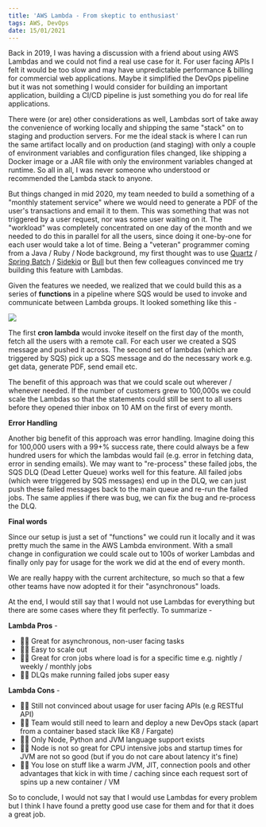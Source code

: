 ```yaml
---
title: 'AWS Lambda - From skeptic to enthusiast'
tags: AWS, DevOps
date: 15/01/2021
---
```


Back in 2019, I was having a discussion with a friend about using AWS Lambdas and we could not find a real use case for it. For user facing APIs I felt it would be too slow and may have unpredictable performance & billing for commercial web applications. Maybe it simplified the DevOps pipeline but it was not something I would consider for building an important application, building a CI/CD pipeline is just something you do for real life applications.

There were (or are) other considerations as well, Lambdas sort of take away the convenience of working locally and shipping the same "stack" on to staging and production servers. For me the ideal stack is where I can run the same artifact locally and on production (and staging) with only a couple of environment variables and configuration files changed, like shipping a Docker image or a JAR file with only the environment variables changed at runtime. So all in all, I was never someone who understood or recommended the Lambda stack to anyone.

But things changed in mid 2020, my team needed to build a something of a "monthly statement service" where we would need to generate a PDF of the user's transactions and email it to them. This was something that was not triggered by a user request, nor was some user waiting on it. The "workload" was completely concentrated on one day of the month and we needed to do this in parallel for all the users, since doing it one-by-one for each user would take a lot of time. Being a "veteran" programmer coming from a Java / Ruby / Node background, my first thought was to use [Quartz](http://www.quartz-scheduler.org/) / [Spring Batch](https://spring.io/projects/spring-batch) / [Sidekiq](https://sidekiq.org/) or [Bull](https://github.com/OptimalBits/bull) but then few colleagues convinced me try building this feature with Lambdas.

Given the features we needed, we realized that we could build this as a series of **functions** in a pipeline where SQS would be used to invoke and communicate between Lambda groups. It looked something like this -

<img src="/images/lambdas.png">

The first **cron lambda** would invoke iteself on the first day of the month, fetch all the users with a remote call. For each user we created a SQS message and pushed it across. The second set of lambdas (which are triggered by SQS) pick up a SQS message and do the necessary work e.g. get data, generate PDF, send email etc.

The benefit of this approach was that we could scale out wherever / whenever needed. If the number of customers grew to 100,000s we could scale the Lambdas so that the statements could still be sent to all users before they opened thier inbox on 10 AM on the first of every month.

**Error Handling**

Another big benefit of this approach was error handling. Imagine doing this for 100,000 users with a 99+% success rate, there could always be a few hundred users for which the lambdas would fail (e.g. error in fetching data, error in sending emails). We may want to "re-process" these failed jobs, the SQS DLQ (Dead Letter Queue) works well for this feature. All failed jobs (which were triggered by SQS messages) end up in the DLQ, we can just push these failed messages back to the main queue and re-run the failed jobs. The same applies if there was bug, we can fix the bug and re-process the DLQ.

**Final words**

Since our setup is just a set of "functions" we could run it locally and it was pretty much the same in the AWS Lambda environment. With a small change in configuration we could scale out to 100s of worker Lambdas and finally only pay for usage for the work we did at the end of every month.

We are really happy with the current architecture, so much so that a few other teams have now adopted it for their "asynchronous" loads.

At the end, I would still say that I would not use Lambdas for everything but there are some cases where they fit perfectly. To summarize -

**Lambda Pros** -

- 👍🏾 Great for asynchronous, non-user facing tasks
- 👍🏾 Easy to scale out
- 👍🏾 Great for cron jobs where load is for a specific time e.g. nightly / weekly / monthly jobs
- 👍🏾 DLQs make running failed jobs super easy

**Lambda Cons** -

- 👎🏾 Still not convinced about usage for user facing APIs (e.g RESTful API)
- 👎🏾 Team would still need to learn and deploy a new DevOps stack (apart from a container based stack like K8 / Fargate)
- 👎🏾 Only Node, Python and JVM language support exists
- 👎🏾 Node is not so great for CPU intensive jobs and startup times for JVM are not so good (but if you do not care about latency it's fine)
- 👎🏾 You lose on stuff like a warm JVM, JIT, connection pools and other advantages that kick in with time / caching since each request sort of spins up a new container / VM

So to conclude, I would not say that I would use Lambdas for every problem but I think I have found a pretty good use case for them and for that it does a great job.
